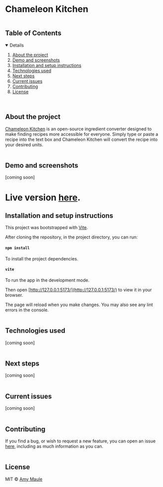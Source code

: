 # Chameleon Kitchen

<!-- TABLE OF CONTENTS -->
  <summary><h2 style="display: inline-block">Table of Contents</h2></summary>
  <details open="open">
  <ol>
    <li>
      <a href="#about-the-project">About the project</a>
    </li>
    <li>
      <a href="#demo-and-screenshots">Demo and screenshots</a>
    </li>
    <li>
      <a href="#installation-and-setup-instructions">Installation and setup instructions</a>
    </li>
    <li>
      <a href="#technologies-used">Technologies used</a>
    </li>
    <li>
      <a href="#next-steps">Next steps</a>
    </li>
    <li>
      <a href="#current-issues">Current issues</a>
    </li>
    <li>
      <a href="#contributing">Contributing</a>
    </li>
    <li><a href="#license">License</a></li>
  </ol>
</details>
<br>

## About the project

<a href="https://chameleon-kitchen.pages.dev/" target="_blank">Chameleon Kitchen</a> is an open-source ingredient converter designed to make finding recipes more accessible for everyone. Simply type or paste a recipe into the text box and Chameleon Kitchen will convert the recipe into your desired units.
<br><br>

## Demo and screenshots
[coming soon]
<br>
<h1 style="border-bottom: none;">
  Live version <a href="https://chameleon-kitchen.pages.dev/" target="_blank">here</a>.
</h1>

## Installation and setup instructions
This project was bootstrapped with [Vite](https://vitejs.dev/).

After cloning the repository, in the project directory, you can run:

#### `npm install`

To install the project dependencies.

#### `vite`

To run the app in the development mode.

Then open [http://127.0.0.1:5173/](http://127.0.0.1:5173/) to view it in your browser.

The page will reload when you make changes. You may also see any lint errors in the console.
<br><br>

## Technologies used
[coming soon]
<br><br>

## Next steps
[coming soon]
<br><br>

## Current issues
[coming soon]
<br><br>

## Contributing
If you find a bug, or wish to request a new feature, you can open an issue [here](https://github.com/AmyMaule/chameleon-kitchen/issues/new), including as much information as you can.
<br><br>

## License
MIT © [Amy Maule](https://github.com/AmyMaule)
